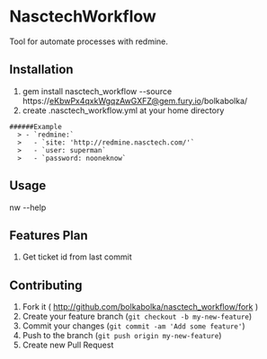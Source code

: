 # NasctechWorkflow

Tool for automate processes with redmine.

## Installation

  1. gem install nasctech_workflow --source https://eKbwPx4qxkWgqzAwGXFZ@gem.fury.io/bolkabolka/
  2. create .nasctech_workflow.yml at your home directory
    
    ######Example
      > - `redmine:`
      >   - `site: 'http://redmine.nasctech.com/'`
      >   - `user: superman`
      >   - `password: nooneknow`

## Usage

nw --help

## Features Plan
  1. Get ticket id from last commit

## Contributing

1. Fork it ( http://github.com/bolkabolka/nasctech_workflow/fork )
2. Create your feature branch (`git checkout -b my-new-feature`)
3. Commit your changes (`git commit -am 'Add some feature'`)
4. Push to the branch (`git push origin my-new-feature`)
5. Create new Pull Request
